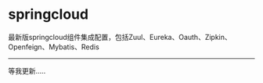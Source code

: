 # springcloud
最新版springcloud组件集成配置，包括Zuul、Eureka、Oauth、Zipkin、Openfeign、Mybatis、Redis

---------------------------
等我更新.....
